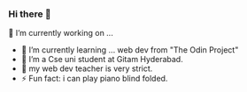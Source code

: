 ### Hi there 👋


🔭 I’m currently working on ...
- 🌱 I’m currently learning ... web dev from "The Odin Project"
- 👯 I’m a Cse uni student at Gitam Hyderabad.
- 🤔 my web dev teacher is very strict.
- ⚡ Fun fact: i can play piano blind folded.
